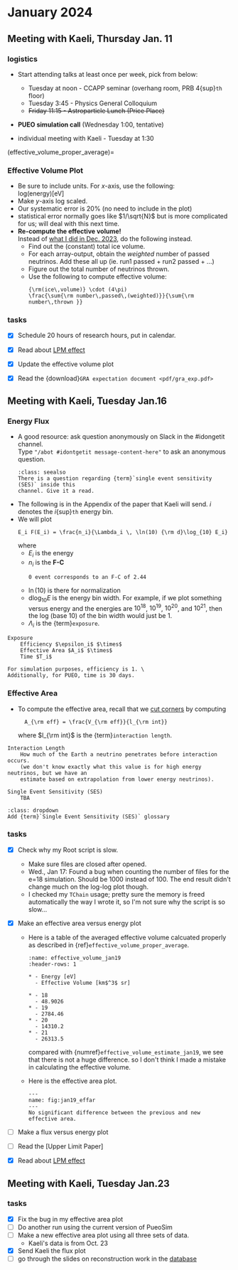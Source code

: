 # January 2024

## Meeting with Kaeli, Thursday Jan. 11

### logistics
+   Start attending talks at least once per week, pick from below:
    +   Tuesday at noon - CCAPP seminar (overhang room, PRB 4{sup}`th` floor)
    +   Tuesday 3:45 - Physics General Colloquium
    +   <strike>Friday 11:15 - Astroparticle Lunch (Price Place)</strike>

+   **PUEO simulation call** (Wednesday 1:00, tentative)
+   individual meeting with Kaeli - Tuesday at 1:30

(effective_volume_proper_average)=
### Effective Volume Plot

+   Be sure to include units. For $x$-axis, use the following:\
    log(energy)[eV]
+   Make $y$-axis log scaled.
+   Our systematic error is 20% (no need to include in the plot)
+   statistical error normally goes like $1/\sqrt{N}$ but is more
    complicated for us; will deal with this next time.
+   **Re-compute the effective volume!** \
    Instead of [what I did in Dec. 2023](average_effective_volume_version1),
    do the following instead.
    +   Find out the (constant) total ice volume.
    +   For each array-output, obtain the *weighted* number of passed neutrinos.
        Add these all up (ie. run1 passed  + run2 passed + ...)
    +   Figure out the total number of neutrinos thrown.
    +   Use the following to compute effective volume:
        ```{math}
        {\rm(ice\,volume)} \cdot (4\pi) 
        \frac{\sum{\rm number\,passed\,(weighted)}}{\sum{\rm number\,thrown }}
        ```

### tasks
+ [x] Schedule 20 hours of research hours, put in calendar.
+ [x] Read about [LPM effect](LPM_effect)
+ [x] Update the effective volume plot
+ [x] Read the {download}`GRA expectation document <pdf/gra_exp.pdf>`



## Meeting with Kaeli, Tuesday Jan.16
### Energy Flux
+ A good resource: ask question anonymously on Slack in the #idongetit channel.\
    Type `"/abot #idontgetit message-content-here"` to ask an anonymous question.
    ```{admonition} Slack
    :class: seealso
    There is a question regarding {term}`single event sensitivity (SES)` inside this
    channel. Give it a read.
    ```
+ The following is in the Appendix of the paper that Kaeli will send. $i$ denotes the
    $i${sup}`th` energy bin.
+ We will plot
  ```{math}
  E_i F(E_i) = \frac{n_i}{\Lambda_i \, \ln(10) {\rm d}\log_{10} E_i}
  ```
  where 
  + $E_i$ is the energy
  + $n_i$ is the **F-C**
    ```{note}
    0 event corresponds to an F-C of 2.44
    ```
  + $\ln(10)$ is there for normalization
  + d$\log_{10}E$ is the energy bin width. For example, if we plot something versus
    energy and the energies are $10^{18}$, $10^{19}$, $10^{20}$, and $10^{21}$, then
    the log (base 10) of the bin width would just be 1.
  + $\Lambda_i$ is the {term}`exposure`.

```{glossary}
Exposure
    Efficiency $\epsilon_i$ $\times$ 
    Effective Area $A_i$ $\times$
    Time $T_i$ 
```

```{note}
For simulation purposes, efficiency is 1. \
Additionally, for PUEO, time is 30 days.
```

### Effective Area
+ To compute the effective area, recall that we [cut corners](loosely-effective-area) by 
    computing
  ```{math}
    A_{\rm eff} = \frac{V_{\rm eff}}{l_{\rm int}}
  ```
  where $l_{\rm int}$ is the {term}`interaction length`.

```{glossary}
Interaction Length
    How much of the Earth a neutrino penetrates before interaction occurs.
    (we don't know exactly what this value is for high energy neutrinos, but we have an
    estimate based on extrapolation from lower energy neutrinos).

Single Event Sensitivity (SES)
    TBA
```
```{admonition} TODO
:class: dropdown
Add {term}`Single Event Sensitivity (SES)` glossary
```

### tasks
+ [x] Check why my Root script is slow.
    + Make sure files are closed after opened.
    + Wed., Jan 17: Found a bug when counting the number of files for the e=18 simulation.
      Should be 1000 instead of 100. The end result didn't change much on the log-log plot
      though.
    + I checked my `TChain` usage; pretty sure the memory is freed automatically the
        way I wrote it, so I'm not sure why the script is so slow...
+ [x] Make an effective area versus energy plot 
    + Here is a table of the averaged effective volume calcuated properly as 
        described in {ref}`effective_volume_proper_average`.

        ```{list-table} Average Effective Volume 
        :name: effective_volume_jan19
        :header-rows: 1

        * - Energy [eV]
          - Effective Volume [km$^3$ sr]

        * - 18
          - 48.9026
        * - 19 
          - 2784.46
        * - 20
          - 14310.2
        * - 21
          - 26313.5
        ```
        compared with {numref}`effective_volume_estimate_jan19`, we see that
        there is not a huge difference. so I don't think I made a mistake in
        calculating the effective volume.

    + Here is the effective area plot.
        ```{figure} ./img/jan19_effar.png
        ---
        name: fig:jan19_effar
        ---
        No significant difference between the previous and new effective area.
        ```
        
+ [ ] Make a flux versus energy plot
    
+ [ ] Read the [Upper Limit Paper]
+ [x] Read about [LPM effect](LPM_effect)



## Meeting with Kaeli, Tuesday Jan.23

<!-- ### Effective Volume Plot -->
<!-- +   This time, include error bars. -->
<!--  -->
<!-- ::::{dropdown} Error-bar script from Kaeli -->
<!-- ``` python -->
<!-- def AddErrors(all_weights):#the input is a numpy array of all the event weights, where each entry is an event -->
<!--  -->
<!-- 	#set number of bins and max/min weights -->
<!-- 	bin_num = 10 -->
<!-- 	max_weight = np.max(all_weights) -->
<!-- 	min_weight = np.min(all_weights) -->
<!--  -->
<!-- 	#set bin values for weights -->
<!-- 	bin_values = np.linspace(min_weight,max_weight,bin_num) -->
<!--  -->
<!-- 	#create arrays to hold both positive and negative errors -->
<!-- 	bin_error_p = np.zeros(bin_num) -->
<!-- 	bin_error_m = np.zeros(bin_num) -->
<!-- 	test_error = np.zeros(bin_num) -->
<!--  -->
<!-- 	#Copy poisson errors from icemc: -->
<!-- 	poissonerror_minus=[0.-0.00, 1.-0.37, 2.-0.74, 3.-1.10, 4.-2.34, 5.-2.75, 6.-3.82, 7.-4.25, 8.-5.30, 9.-6.33, 10.-6.78, 11.-7.81, 12.-8.83, 13.-9.28, 14.-10.30, 15.-11.32, 16.-12.33, 17.-12.79, 18.-13.81, 19.-14.82, 20.-15.83] -->
<!-- 	poissonerror_plus=[1.29-0., 2.75-1., 4.25-2., 5.30-3., 6.78-4., 7.81-5., 9.28-6., 10.30-7., 11.32-8., 12.79-9., 13.81-10., 14.82-11., 16.29-12., 17.30-13., 18.32-14., 19.32-15., 20.80-16., 21.81-17., 22.82-18., 23.82-19., 25.30-20] -->
<!-- 	 -->
<!-- 	#histogram weights into bins -->
<!-- 	counts, bins =np.histogram(all_weights,bins=bin_values) -->
<!-- 	bin_centers = (bins[1:]+bins[:-1])/2.0 -->
<!-- 	bin_width = bins[1]-bins[0] -->
<!--  -->
<!-- 	#loop over bins: -->
<!-- 	for i, b in enumerate(bin_centers): -->
<!-- 		#if bin has less than 20 events, use poisson errors -->
<!-- 		if(counts[i]<20): -->
<!-- 			this_pp = poissonerror_plus[counts[i]] -->
<!-- 			this_pm = poissonerror_minus[counts[i]] -->
<!-- 		#otherwise use sqrt(N) -->
<!-- 		else: -->
<!-- 			this_pp = np.sqrt(counts[i]) -->
<!-- 			this_pm = np.sqrt(counts[i]) -->
<!-- 		#print('this pp pm is :',this_pp, this_pm) -->
<!--  -->
<!-- 		#bin error is this error times the bin width -->
<!-- 		bin_error_p[i]=this_pp*b#*bin_width -->
<!-- 		bin_error_m[i]=this_pm*b#*bin_width -->
<!--  -->
<!-- 		#this is just here to compare against what I thought icemc was doing originally (not used) -->
<!-- 		test_error[i]=this_pp*10**(-1*(i+0.5)/bin_num*(max_weight-min_weight)+min_weight) -->
<!--  -->
<!-- 	#total error is then added in quadrature  -->
<!-- 	total_error_p = np.sqrt(np.sum(bin_error_p**2)) -->
<!-- 	total_error_m = np.sqrt(np.sum(bin_error_m**2)) -->
<!--  -->
<!-- 	#again this is just a test to compare against icemc -->
<!-- 	total_test = np.sqrt(np.sum(test_error**2)) -->
<!--  -->
<!-- 	return(total_error_p,total_error_m) -->
<!-- ``` -->
<!-- :::: -->
<!--  -->
### tasks
+ [x] Fix the bug in my effective area plot
+ [ ] Do another run using the current version of PueoSim
+ [ ] Make a new effective area plot using all three sets of data.
    + Kaeli's data is from Oct. 23
+ [x] Send Kaeli the flux plot
+ [ ] go through the slides on reconstruction work in the 
        [database](https://pueo.uchicago.edu/DocDB/cgi-bin/DocumentDatabase)
